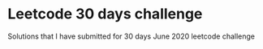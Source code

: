 # Leetcode 30 days challenge
Solutions that I have submitted for 30 days June 2020 leetcode challenge
